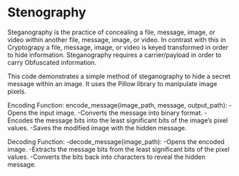 # Stenography

Steganography is the practice of concealing a file, message, image, or video within another file, message, image, or video. In contrast with this in Cryptograpy a file, message, image, or video is keyed transformed in order to hide information. Steganography requires a carrier/payload in order to carry Obfuscated information.

This code demonstrates a simple method of steganography to hide a secret message within an image. It uses the Pillow library to manipulate image pixels.

Encoding Function:
encode_message(image_path, message, output_path):
-Opens the input image.
-Converts the message into binary format.
-Encodes the message bits into the least significant bits of the image’s pixel values.
-Saves the modified image with the hidden message.

Decoding Function:
-decode_message(image_path):
-Opens the encoded image.
-Extracts the message bits from the least significant bits of the pixel values.
-Converts the bits back into characters to reveal the hidden message.
